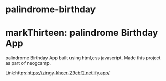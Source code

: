 # palindrome-birthday
# markThirteen: palindrome Birthday App

palindrome Birthday App built using html,css javascript. Made this project as part of neogcamp.

Link:https:https://zingy-kheer-29cbf2.netlify.app/


